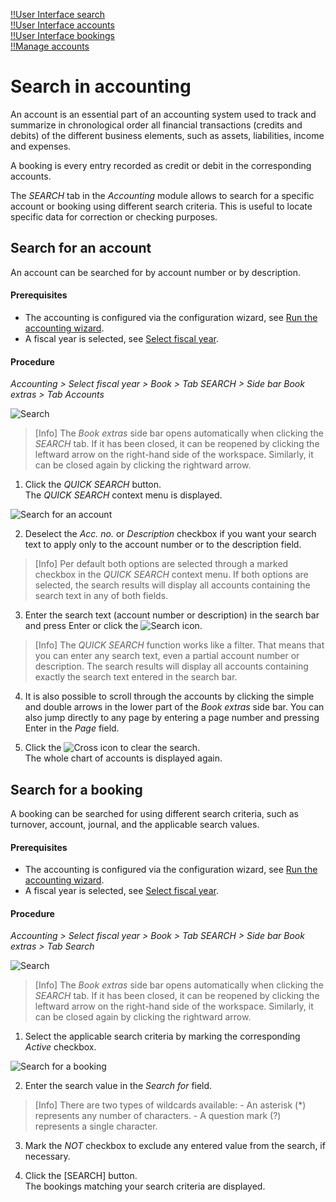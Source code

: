 [!!User Interface search](../UserInterface/01e_Search.md)  
[!!User Interface accounts](../UserInterface/02b_Accounts.md)  
[!!User Interface bookings](../UserInterface/01a_Bookings.md)  
[!!Manage accounts](../Integration/03_ManageAccounts.md)  


# Search in accounting

An account is an essential part of an accounting system used to track and summarize in chronological order all financial transactions (credits and debits) of the different business elements, such as assets, liabilities, income and expenses.

A booking is every entry recorded as credit or debit in the corresponding accounts.

The *SEARCH* tab in the *Accounting* module allows to search for a specific account or booking using different search criteria. This is useful to locate specific data for correction or checking purposes.


## Search for an account

An account can be searched for by account number or by description.

#### Prerequisites

- The accounting is configured via the configuration wizard, see [Run the accounting wizard](../Integration/01_RunAccountingWizard.md).
- A fiscal year is selected, see [Select fiscal year](./01_SelectFiscalYear.md).

#### Procedure

*Accounting > Select fiscal year > Book > Tab SEARCH > Side bar Book extras > Tab Accounts*

![Search](../../Assets/Screenshots/RetailSuiteAccounting/Book/Search/Search01.png "[Search]")

> [Info] The *Book extras* side bar opens automatically when clicking the *SEARCH* tab. If it has been closed, it can be reopened by clicking the leftward arrow on the right-hand side of the workspace. Similarly, it can be closed again by clicking the rightward arrow.

1. Click the *QUICK SEARCH* button.  
The *QUICK SEARCH* context menu is displayed.

  ![Search for an account](../../Assets/Screenshots/RetailSuiteAccounting/Book/Search/BookExtrasAccounts.png "[Search for an account]")

2. Deselect the *Acc. no.* or *Description* checkbox if you want your search text to apply only to the account number or to the description field.

  > [Info] Per default both options are selected through a marked checkbox in the *QUICK SEARCH* context menu. If both options are selected, the search results will display all accounts containing the search text in any of both fields.

3. Enter the search text (account number or description) in the search bar and press Enter or click the ![Search](../../Assets/Icons/Search.png "[Search]") icon.  

  > [Info] The *QUICK SEARCH* function works like a filter. That means that you can enter any search text, even a partial account number or description. The search results will display all accounts containing exactly the search text entered in the search bar.

4. It is also possible to scroll through the accounts by clicking the simple and double arrows in the lower part of the *Book extras* side bar. You can also jump directly to any page by entering a page number and pressing Enter in the *Page* field.

5. Click the ![Cross](../../Assets/Icons/Cross02.png "[Cross]") icon to clear the search.  
The whole chart of accounts is displayed again.


## Search for a booking

A booking can be searched for using different search criteria, such as turnover, account, journal, and the applicable search values.

#### Prerequisites

  - The accounting is configured via the configuration wizard, see [Run the accounting wizard](../Integration/01_RunAccountingWizard.md).
  - A fiscal year is selected, see [Select fiscal year](./01_SelectFiscalYear.md).

#### Procedure

*Accounting > Select fiscal year > Book > Tab SEARCH > Side bar Book extras > Tab Search*

  ![Search](../../Assets/Screenshots/RetailSuiteAccounting/Book/Search/Search02.png "[Search]")

  > [Info] The *Book extras* side bar opens automatically when clicking the *SEARCH* tab. If it has been closed, it can be reopened by clicking the leftward arrow on the right-hand side of the workspace. Similarly, it can be closed again by clicking the rightward arrow.

  1. Select the applicable search criteria by marking the corresponding *Active* checkbox.      

  ![Search for a booking](../../Assets/Screenshots/RetailSuiteAccounting/Book/Search/BookExtrasSearch.png "[Search for a booking]")

  2. Enter the search value in the *Search for* field.

  > [Info] There are two types of wildcards available:
    - An asterisk (*) represents any number of characters.
    - A question mark (?) represents a single character.

  3. Mark the *NOT* checkbox to exclude any entered value from the search, if necessary.

  4. Click the [SEARCH] button.  
  The bookings matching your search criteria are displayed.
